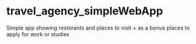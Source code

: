 # travel_agency_simpleWebApp

Simple app showing restorants and places to visit  + as a bonus places to apply for work or studies
